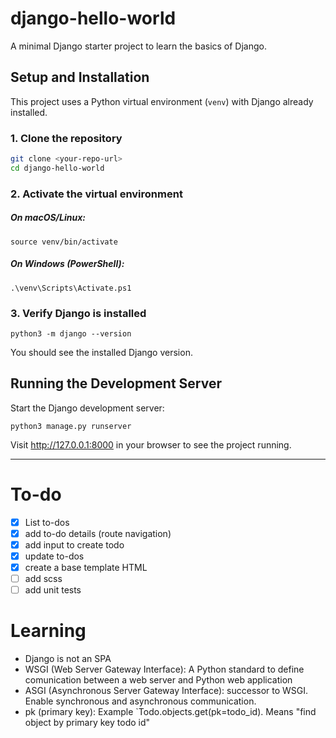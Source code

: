 # django-hello-world

A minimal Django starter project to learn the basics of Django.

## Setup and Installation

This project uses a Python virtual environment (`venv`) with Django already installed.

### 1. Clone the repository

```bash
git clone <your-repo-url>
cd django-hello-world
```

### 2. Activate the virtual environment

##### On macOS/Linux:

```
source venv/bin/activate
```

##### On Windows (PowerShell):

```
.\venv\Scripts\Activate.ps1
```

### 3. Verify Django is installed

```
python3 -m django --version
```

You should see the installed Django version.

## Running the Development Server

Start the Django development server:

```
python3 manage.py runserver
```

Visit http://127.0.0.1:8000 in your browser to see the project running.

---

# To-do

- [x] List to-dos
- [x] add to-do details (route navigation)
- [x] add input to create todo
- [x] update to-dos
- [x] create a base template HTML
- [ ] add scss
- [ ] add unit tests

# Learning

- Django is not an SPA
- WSGI (Web Server Gateway Interface): A Python standard to define comunication between a web server and Python web application
- ASGI (Asynchronous Server Gateway Interface): successor to WSGI. Enable synchronous and asynchronous communication.
- pk (primary key): Example `Todo.objects.get(pk=todo_id). Means "find object by primary key todo id"
